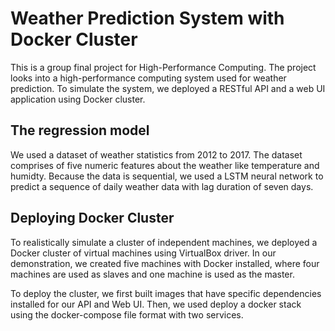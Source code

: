 # Weather Prediction System with Docker Cluster

This is a group final project for High-Performance Computing. The project looks into a high-performance computing system used for weather prediction. To simulate the system, we deployed a RESTful API and a web UI application using Docker cluster.

## The regression model
We used a dataset of weather statistics from 2012 to 2017. The dataset comprises of five numeric features about the weather like temperature and humidty. Because the data is sequential, we used a LSTM neural network to predict a sequence of daily weather data with lag duration of seven days.

## Deploying Docker Cluster
To realistically simulate a cluster of independent machines, we deployed a Docker cluster of virtual machines using VirtualBox driver. In our demonstration, we created five machines with Docker installed, where four machines are used as slaves and one machine is used as the master.

To deploy the cluster, we first built images that have specific dependencies installed for our API and Web UI. Then, we used deploy a docker stack using the docker-compose file format with two services.
